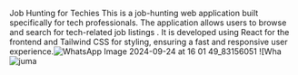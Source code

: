 Job Hunting for Techies
This is a job-hunting web application built specifically for tech professionals. The application allows users to browse and search for tech-related job listings
. It is developed using React for the frontend and Tailwind CSS for styling, ensuring a fast and responsive user experience.![WhatsApp Image 2024-09-24 at 16 01 49_83156051](https://github.com/user-attachments/assets/1db44b41-77fd-4911-8a56-5badd97f613f)
![Wha
![juma](https://github.com/user-attachments/assets/611b2b02-7dd9-48b4-8114-c061de029e2f)
